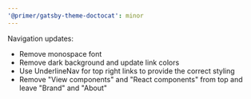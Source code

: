 ```yaml
---
'@primer/gatsby-theme-doctocat': minor
---
```


Navigation updates:

- Remove monospace font
- Remove dark background and update link colors
- Use UnderlineNav for top right links to provide the correct styling
- Remove "View components" and "React components" from top and leave "Brand" and "About"
